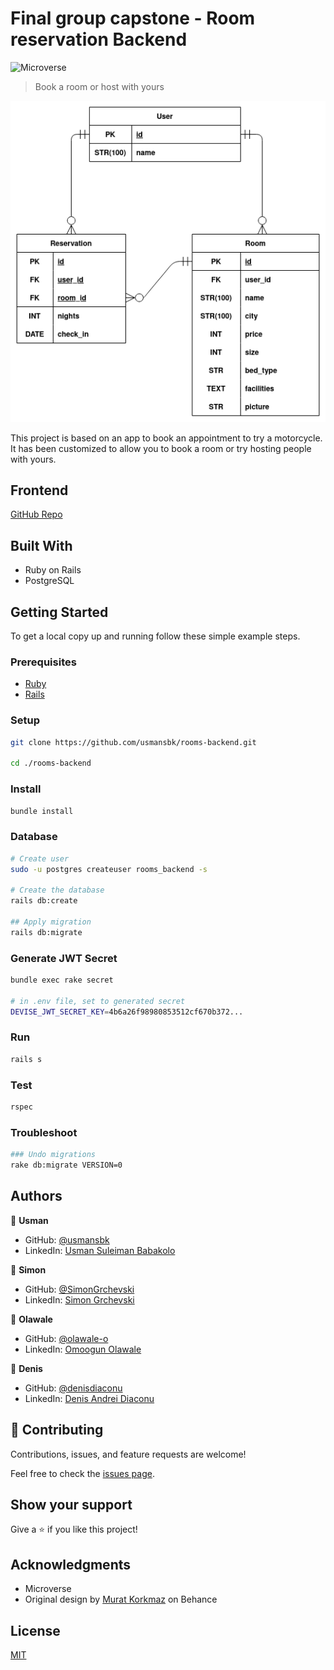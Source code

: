# Final group capstone - Room reservation Backend

![Microverse](https://img.shields.io/badge/Microverse-blueviolet)

> Book a room or host with yours

![screenshot](./erd.png)

This project is based on an app to book an appointment to try a motorcycle. It has been customized to allow you to book a room or try hosting people with yours.

## Frontend

[GitHub Repo](https://github.com/usmansbk/rooms_frontend)

## Built With

- Ruby on Rails
- PostgreSQL

## Getting Started

To get a local copy up and running follow these simple example steps.

### Prerequisites

- [Ruby](https://www.ruby-lang.org/en/)
- [Rails](https://gorails.com/)

### Setup

```sh
git clone https://github.com/usmansbk/rooms-backend.git

cd ./rooms-backend
```

### Install

```sh
bundle install
```

### Database

```sh
# Create user
sudo -u postgres createuser rooms_backend -s

# Create the database
rails db:create

## Apply migration
rails db:migrate
```

### Generate JWT Secret

```sh
bundle exec rake secret

# in .env file, set to generated secret
DEVISE_JWT_SECRET_KEY=4b6a26f98980853512cf670b372...
```

### Run

```sh
rails s
```

### Test

```sh
rspec
```

### Troubleshoot

```sh
### Undo migrations
rake db:migrate VERSION=0
```

## Authors

👤 **Usman**

- GitHub: [@usmansbk](https://github.com/usmansbk)
- LinkedIn: [Usman Suleiman Babakolo](https://linkedin.com/in/usmansbk)

👤 **Simon**

- GitHub: [@SimonGrchevski](https://github.com/SimonGrchevski)
- LinkedIn: [Simon Grchevski](https://www.linkedin.com/in/simon-grchevski-682935209/)

👤 **Olawale**

- GitHub: [@olawale-o](https://github.com/olawale-o)
- LinkedIn: [Omoogun Olawale](https://linkedin.com/in/olawaleomoogun)

👤 **Denis**

- GitHub: [@denisdiaconu](https://github.com/denisdiaconu)
- LinkedIn: [Denis Andrei Diaconu](https://www.linkedin.com/in/denis-diaconu-1394091b7/)

## 🤝 Contributing

Contributions, issues, and feature requests are welcome!

Feel free to check the [issues page](../../issues/).

## Show your support

Give a ⭐️ if you like this project!

## Acknowledgments

- Microverse
- Original design by [Murat Korkmaz](https://www.behance.net/muratk) on Behance

## License

[MIT](./LICENSE)
